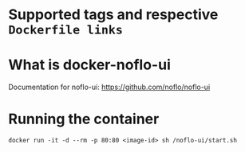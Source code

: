 # Supported tags and respective `Dockerfile links`

# What is docker-noflo-ui
Documentation for noflo-ui: https://github.com/noflo/noflo-ui

# Running the container

`docker run -it -d --rm -p 80:80 <image-id> sh /noflo-ui/start.sh`
